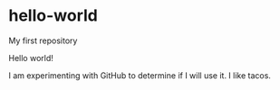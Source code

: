 # hello-world
My first repository

Hello world!

I am experimenting with GitHub to determine if I will use it.
I like tacos.

